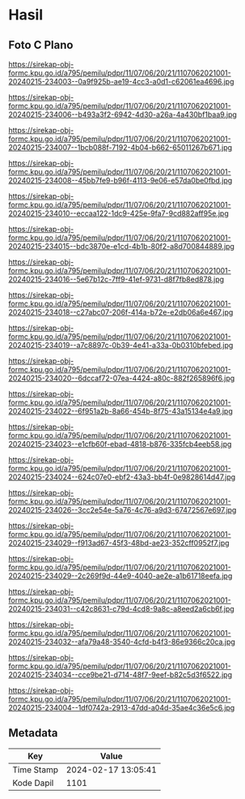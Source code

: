 # Hasil

## Foto C Plano

https://sirekap-obj-formc.kpu.go.id/a795/pemilu/pdpr/11/07/06/20/21/1107062021001-20240215-234003--0a9f925b-ae19-4cc3-a0d1-c62061ea4696.jpg

https://sirekap-obj-formc.kpu.go.id/a795/pemilu/pdpr/11/07/06/20/21/1107062021001-20240215-234006--b493a3f2-6942-4d30-a26a-4a430bf1baa9.jpg

https://sirekap-obj-formc.kpu.go.id/a795/pemilu/pdpr/11/07/06/20/21/1107062021001-20240215-234007--1bcb088f-7192-4b04-b662-65011267b671.jpg

https://sirekap-obj-formc.kpu.go.id/a795/pemilu/pdpr/11/07/06/20/21/1107062021001-20240215-234008--45bb7fe9-b96f-4113-9e06-e57da0be0fbd.jpg

https://sirekap-obj-formc.kpu.go.id/a795/pemilu/pdpr/11/07/06/20/21/1107062021001-20240215-234010--eccaa122-1dc9-425e-9fa7-9cd882aff95e.jpg

https://sirekap-obj-formc.kpu.go.id/a795/pemilu/pdpr/11/07/06/20/21/1107062021001-20240215-234015--bdc3870e-e1cd-4b1b-80f2-a8d700844889.jpg

https://sirekap-obj-formc.kpu.go.id/a795/pemilu/pdpr/11/07/06/20/21/1107062021001-20240215-234016--5e67b12c-7ff9-41ef-9731-d8f7fb8ed878.jpg

https://sirekap-obj-formc.kpu.go.id/a795/pemilu/pdpr/11/07/06/20/21/1107062021001-20240215-234018--c27abc07-206f-414a-b72e-e2db06a6e467.jpg

https://sirekap-obj-formc.kpu.go.id/a795/pemilu/pdpr/11/07/06/20/21/1107062021001-20240215-234019--a7c8897c-0b39-4e41-a33a-0b0310bfebed.jpg

https://sirekap-obj-formc.kpu.go.id/a795/pemilu/pdpr/11/07/06/20/21/1107062021001-20240215-234020--6dccaf72-07ea-4424-a80c-882f265896f6.jpg

https://sirekap-obj-formc.kpu.go.id/a795/pemilu/pdpr/11/07/06/20/21/1107062021001-20240215-234022--6f951a2b-8a66-454b-8f75-43a15134e4a9.jpg

https://sirekap-obj-formc.kpu.go.id/a795/pemilu/pdpr/11/07/06/20/21/1107062021001-20240215-234023--e1cfb60f-ebad-4818-b876-335fcb4eeb58.jpg

https://sirekap-obj-formc.kpu.go.id/a795/pemilu/pdpr/11/07/06/20/21/1107062021001-20240215-234024--624c07e0-ebf2-43a3-bb4f-0e9828614d47.jpg

https://sirekap-obj-formc.kpu.go.id/a795/pemilu/pdpr/11/07/06/20/21/1107062021001-20240215-234026--3cc2e54e-5a76-4c76-a9d3-67472567e697.jpg

https://sirekap-obj-formc.kpu.go.id/a795/pemilu/pdpr/11/07/06/20/21/1107062021001-20240215-234029--f913ad67-45f3-48bd-ae23-352cff0952f7.jpg

https://sirekap-obj-formc.kpu.go.id/a795/pemilu/pdpr/11/07/06/20/21/1107062021001-20240215-234029--2c269f9d-44e9-4040-ae2e-a1b61718eefa.jpg

https://sirekap-obj-formc.kpu.go.id/a795/pemilu/pdpr/11/07/06/20/21/1107062021001-20240215-234031--c42c8631-c79d-4cd8-9a8c-a8eed2a6cb6f.jpg

https://sirekap-obj-formc.kpu.go.id/a795/pemilu/pdpr/11/07/06/20/21/1107062021001-20240215-234032--afa79a48-3540-4cfd-b4f3-86e9366c20ca.jpg

https://sirekap-obj-formc.kpu.go.id/a795/pemilu/pdpr/11/07/06/20/21/1107062021001-20240215-234034--cce9be21-d714-48f7-9eef-b82c5d3f6522.jpg

https://sirekap-obj-formc.kpu.go.id/a795/pemilu/pdpr/11/07/06/20/21/1107062021001-20240215-234004--1df0742a-2913-47dd-a04d-35ae4c36e5c6.jpg


## Metadata

| Key        | Value               |
| ---------- | ------------------- |
| Time Stamp | 2024-02-17 13:05:41 |
| Kode Dapil | 1101                |



